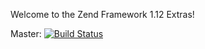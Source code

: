 Welcome to the Zend Framework 1.12 Extras! 

Master: [![Build Status](https://travis-ci.org/zendframework/zf1-extras.png?branch=master)](https://travis-ci.org/zendframework/zf1-extras)
